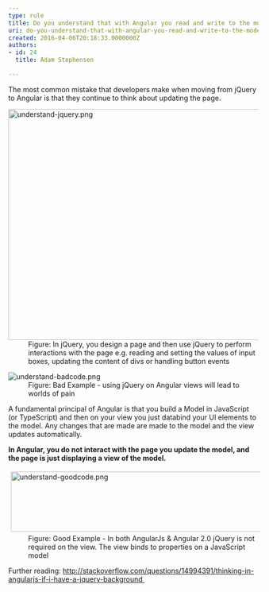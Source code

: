 ```yaml
---
type: rule
title: Do you understand that with Angular you read and write to the model... never to the page? (a.k.a. Forget about jQuery)
uri: do-you-understand-that-with-angular-you-read-and-write-to-the-model-never-to-the-page-aka-forget-about-jquery
created: 2016-04-06T20:18:33.0000000Z
authors:
- id: 24
  title: Adam Stephensen

---
```




<span class='intro'> <p>​The most common mistake that developers make when moving from jQuery to Angular is that they continue to think about updating the page.<br></p> </span>

<dl class="image"><dt> <img alt="understand-jquery.png" src="./understand-jquery.png" style="width&#58;750px;height&#58;465px;" /></dt><dd>Figure&#58; In jQuery, you design a page and then use jQuery to perform interactions with the page e.g. reading and setting the values of input boxes, updating the content of divs or handling button events</dd></dl><dl class="badImage"><dt><img alt="understand-badcode.png" src="./understand-badcode.png" /> </dt><dd>Figure&#58; Bad Example - using jQuery on Angular views will lead to worlds of pain</dd></dl><p>A fundamental principal of Angular is that you build a Model in JavaScript (or TypeScript) and then on your view you just databind your UI elements to the model. Any changes that are made are made to the model and the view updates automatically.</p><p><strong>In Angular,&#160;you do&#160;not interact&#160;with the page you update the model, and the page is just displaying a view of the model.</strong></p><dl class="goodImage"><dt><img alt="understand-goodcode.png" src="./understand-goodcode.png" style="margin&#58;5px;width&#58;750px;height&#58;121px;" /></dt><dd>Figure&#58; Good Example - In both AngularJs &amp; Angular 2.0 jQuery is not required on the view. The view binds to properties on a JavaScript model</dd></dl><p>Further reading&#58;&#160;<a href="http&#58;//stackoverflow.com/questions/14994391/thinking-in-angularjs-if-i-have-a-jquery-background" target="_blank">http&#58;//stackoverflow.com/questions/14994391/thinking-in-angularjs-if-i-have-a-jquery-background </a> <img title="You are now leaving SSW" src="/Style%20Library/SSW/CoreImages/external.gif" alt="" /> </p>


